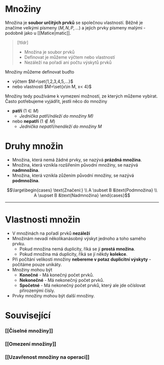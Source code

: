 # Množiny
Množina je **soubor určitých prvků** se společnou vlastností. Běžně je značíme velkými písmeny ($M, N, P, ...$) a jejich prvky písmeny malými - podobně jako u [[Matice|matic]].

> [!tldr]
> - Množina je soubor prvků
> - Definovat je můžeme výčtem nebo vlastností
> - Nezáleží na pořadí ani počtu výskytů prvků

Množiny můžeme definovat buďto
- výčtem $M=\set{1,2,3,4,5,...}$
- nebo vlastností $M=\set{x\in M, x< 4}$

Množiny tedy používáme k vymezení možností, ze kterých můžeme vybírat. Často potřebujeme vyjádřit, jestli něco do množiny
- **patří** ($1\in M$)
	- *Jednička patří/náleží do množiny $M$)*
- nebo **nepatří** ($1 \not\in M$)
	- *Jednička nepatří/nenáleží do množiny $M$*

# Druhy množin
- Množina, která nemá žádné prvky, se nazývá **prázdná množina**.
- Množina, která vznikla rozšířením původní množiny, se nazývá **nadmnožina**.
- Množina, která vznikla zůžením původní množiny, se nazývá **podmnožina**.

$$\large\begin{cases}
\text{Značení:} \\
A \subset B &\text{Podmnožina} \\
A \supset B &\text{Nadmnožina}
\end{cases}$$

---
# Vlastnosti množin
- V množinách na pořadí prvků **nezáleží**
- Množinám nevadí několikanásobný výskyt jednoho a toho samého prvku.
	- Pokud množina nemá duplicity, říká se jí **prostá množina**.
	- Pokud množina má duplicity, říká se jí někdy **kolekce**.
- Při počítání velikosti množiny **nebereme v potaz duplicitní výskyty** - počítáme pouze unikáty.
- Množiny mohou být
	- **Konečné** - Má konečný počet prvků.
	- **Nekonečné** - Má nekonečný počet prvků.
	- **Spočetné** - Má nekonečný počet prvků, který ale jde očíslovat přirozenými čísly.
- Prvky množiny mohou být další množiny.

# Související
### [[Číselné množiny]]
### [[Omezení množiny]]
### [[Uzavřenost množiny na operaci]]